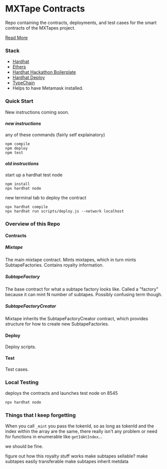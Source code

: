 # MXTape Contracts

Repo containing the contracts, deployments, and test cases for the smart contracts of the MXTapes project.

[Read More](https://docs.google.com/document/d/1dLMGF05rfyAeyf8dHteo8na3bnuXJT_EBJ5eLTB7e-4/edit)

### Stack

- [Hardhat](https://hardhat.org/)
- [Ethers](https://docs.ethers.io/v5/)
- [Hardhat Hackathon Boilerplate](https://github.com/nomiclabs/hardhat-hackathon-boilerplate)
- [Hardhat Deploy](https://github.com/wighawag/hardhat-deploy)
- [TypeChain](https://github.com/dethcrypto/TypeChain)
- Helps to have Metamask installed.

### Quick Start

New instructions coming soon.

#### _new instructions_

any of these commands (fairly self explainatory)

```
npm compile
npm deploy
npm test
```

#### _old instructions_

start up a hardhat test node

```
npm install
npx hardhat node
```

new terminal tab to deploy the contract

```
npx hardhat compile
npx hardhat run scripts/deploy.js --network localhost
```

### Overview of this Repo

#### Contracts

##### Mixtape

The main mixtape contract. Mints mixtapes, which in turn mints SubtapeFactories.
Contains royalty information.

##### SubtapeFactory

The base contract for what a subtape factory looks like. Called a "factory" because it can mint N number of subtapes.
Possibly confusing term though.

##### SubtapeFactoryCreator

Mixtape inherits the SubtapeFactoryCreator contract, which provides structure for how to create new SubtapeFactories.

#### Deploy

Deploy scripts.

#### Test

Test cases.

### Local Testing

deploys the contracts and launches test node on 8545

```bash
npx hardhat node
```

### Things that I keep forgetting

When you call `_mint` you pass the tokenId, so as long as tokenId and the index within the array are the same, there really isn't any problem or need for functions in enumerable like `getIdAtIndex`...

we should be fine.

figure out how this royalty stuff works
make subtapes sellable?
make subtapes easily transferable
make subtapes inherit metdata
